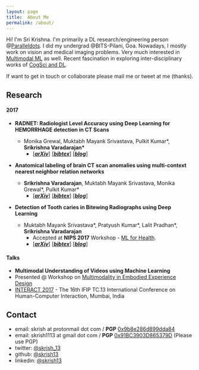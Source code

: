 ```yaml
---
layout: page
title:  About Me
permalink: /about/
---
```


Hi! I'm Sri Krishna. I'm primarily a DL research/engineering person @[Paralleldots](https://www.paralleldots.xyz). I did my undergrad @BITS-Pilani, Goa. Nowadays, I mostly work on vision and medical imaging problems. Very much interested in [Multimodal ML](https://arxiv.org/abs/1705.09406) as well. Recent fascination in exploring inter-disciplinary works of [CogSci and DL](https://www.youtube.com/watch?v=3YhJW4Fp1xQ).

If want to get in touch or collaborate please mail me or tweet at me (thanks).

## Research

#### 2017

- **RADNET: Radiologist Level Accuracy using Deep Learning for HEMORRHAGE detection in CT Scans**
  - Monika Grewal, Muktabh Mayank Srivastava, Pulkit Kumar\*, **Srikrishna Varadarajan\***
    - [[**_arXiv_**]](https://arxiv.org/abs/1710.04934) [[**_bibtex_**]](http://dblp.org/rec/bibtex/journals/corr/abs-1710-04934) [[**_blog_**]](http://blog.paralleldots.com/technology/deep-learning/ai-matches-the-accuracy-of-trained-radiologists-for-identifying-brain-hemorrhage-in-a-head-to-head-test/)

- **Anatomical labeling of brain CT scan anomalies using multi-context nearest neighbor relation networks**
  - **Srikrishna Varadarajan**, Muktabh Mayank Srivastava, Monika Grewal\*, Pulkit Kumar\*
    - [[**_arXiv_**]](https://arxiv.org/abs/1710.09180) [[**_bibtex_**]](http://dblp.org/rec/bibtex/journals/corr/abs-1710-09180) [[**_blog_**]](https://paralleldots.xyz/Anatomical-labeling-of-brain-CT-scan-anomalies-using-multi-context-nearest-neighbor-relation-networks)

- **Detection of Tooth caries in Bitewing Radiographs using Deep Learning**
  - Muktabh Mayank Srivastava\*, Pratyush Kumar\*, Lalit Pradhan\*, **Srikrishna Varadarajan**
    - Accepted at **NIPS 2017** Workshop - [ML for Health](https://ml4health.github.io/2017/).
    - [[**_arXiv_**]](https://arxiv.org/abs/1711.07312) [[**_bibtex_**]](http://dblp.org/rec/bibtex/journals/corr/abs-1711-07312) [[**_blog_**]](dentistry.ai)

#### Talks

-  **Multimodal Understanding of Videos using Machine Learning**
  - Presented @ Workshop on [Multimodality in Embodied Experience Design](http://hcc.uni-bremen.de/codesign2017/workshops/mumbai/)
  - [INTERACT 2017](https://interact2017.org/) - The 16th IFIP TC.13 International Conference on Human-Computer Interaction, Mumbai, India

## Contact

- email: skrish at protonmail dot com / **PGP** [0x9b8e286d899dda84](https://pgp.mit.edu/pks/lookup?search=0x9b8e286d899dda84)
- email: skrish1113 at gmail dot com / **PGP** [0x91BC3903D865379D](https://pgp.mit.edu/pks/lookup?search=0x91BC3903D865379D) (Please use PGP)
- twitter: [@skrish_13](https://twitter.com/skrish_13)
- github: [@skrish13](https://github.com/skrish13)
- linkedin: [@skrish13](https://in.linkedin.com/in/skrish13)

